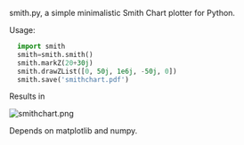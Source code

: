 smith.py, a simple minimalistic Smith Chart plotter for Python.

Usage:

```python
  import smith
  smith=smith.smith()
  smith.markZ(20+30j)
  smith.drawZList([0, 50j, 1e6j, -50j, 0])
  smith.save('smithchart.pdf')
  ```
Results in

![smithchart.png](https://github.com/qnzy/smith.py/raw/master/smithchart.png)

Depends on matplotlib and numpy.
